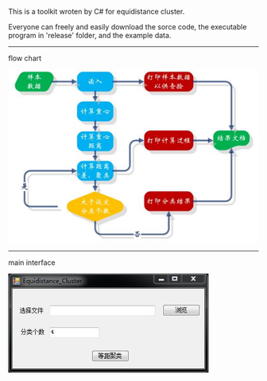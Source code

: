 This is a toolkit wroten by C# for equidistance cluster. 

Everyone can freely and easily download the sorce code, the executable program in 'release' folder, and the example data.

--------------

flow chart

![image](https://github.com/dinghl/equidistance_cluster/blob/master/images/flowchart.jpg)

--------------

main interface

![image](https://github.com/dinghl/equidistance_cluster/blob/master/images/interface.jpg)

